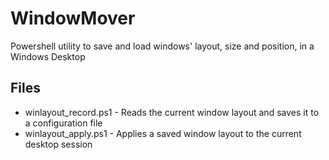 # WindowMover
Powershell utility to save and load windows' layout, size and position, in a Windows Desktop

## Files
* winlayout_record.ps1 - Reads the current window layout and saves it to a configuration file
* winlayout_apply.ps1 - Applies a saved window layout to the current desktop session
